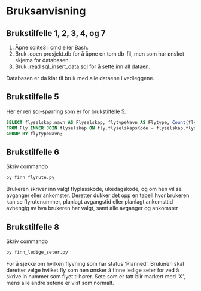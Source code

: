 # Bruksanvisning

## Brukstilfelle 1, 2, 3, 4, og 7 
1. Åpne sqlite3 i cmd eller Bash.
2. Bruk .open prosjekt.db for å åpne en tom db-fil, men som har ønsket skjema for databasen.
3. Bruk .read sql_insert_data.sql for å sette inn all dataen.

Databasen er da klar til bruk med alle dataene i vedleggene. 
## Brukstilfelle 5
Her er ren sql-spørring som er for brukstilfelle 5.
```sql
SELECT flyselskap.navn AS Flyselskap, flytypeNavn AS Flytype, Count(flytypeNavn) AS 'Antall fly'
FROM Fly INNER JOIN flyselskap ON fly.flyselskapsKode = flyselskap.flyselskapsKode
GROUP BY flytypeNavn;
```

## Brukstilfelle 6
Skriv commando 
```py
py finn_flyrute.py
```
Brukeren skriver inn valgt flyplasskode, ukedagskode, og om hen vil se avganger eller ankomster. Deretter dukker det opp en tabell hvor brukeren kan se flyrutenummer, planlagt avgangstid eller planlagt ankomsttid avhengig av hva brukeren har valgt, samt alle avganger og ankomster  

## Brukstilfelle 8
Skriv commando 
```py
py finn_ledige_seter.py
```
For å sjekke om hvilken flyvning som har status 'Planned'. Brukeren skal deretter velge hvilket fly som hen ønsker å finne ledige seter for ved å skrive in nummer som flyet tilhører.
Sete som er tatt blir markert med 'X', mens alle andre setene er vist som normalt. 
